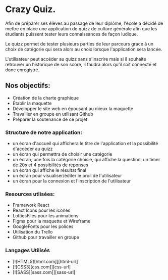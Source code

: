 # Crazy Quiz.

<!-- Improved compatibility of back to top link: See: https://github.com/othneildrew/Best-README-Template/pull/73 -->

Afin de préparer ses élèves au passage de leur diplôme, l'école a décidé de mettre en place une application de quizz de culture générale afin que les étudiants puissent tester leurs connaissances de façon ludique.

Le quizz permet de tester plusieurs parties de leur parcours grace à un choix de catégorie qui sera alors au choix lorsque l'application sera lancée.

L'utilisateur peut accéder au quizz sans s'inscrire mais si il souhaite retrouver un historique de son score, il faudra alors qu'il soit connecté et donc enregistré.

## Nos objectifs: 

<ul>
<li>Création de la charte graphique</li>
<li>Établir la maquette</li>
<li>Développer le site web en épousant au mieux la maquette</li>
<li>Travailler en groupe en utilisant Github</li>
<li>Préparer la soutenance de ce projet</li>
</ul>

### Structure de notre application:

<ul>
<li>un écran d'accueil qui affichera le titre de l'application et la possibilité d'accéder au quizz</li>
<li>un écran qui permettra de choisir une catégorie</li>
<li>un écran, une fois la catégorie choisie, qui affiche la question, un timer de 20s et 4 possibilités de réponses</li>
<li>un écran qui affiche le résultat final</li>
<li>un écran pour visualiser/éditer le proil de l'utilisateur</li>
<li>un écran pour la connexion et l'inscription de l'utilisateur</li>
</ul>

### Resources utlisées: 

<ul>
<li>Framework React</li>
<li>React Icons pour les icones</li>
<li>LottiesFiles pour les animations</li>
<li>Figma pour la maquette et Wireframe</li>
<li>GoogleFonts pour les polices</li>
<li>Utilisation du Trello</li>
<li>Github pour travailler en groupe</li>
</ul>

### Langages Utilisés

* [![HTML5][html.com]][html-url]
* [![CSS3][css.com]][css-url]
* [![SASS][sass.com]][sass-url]

